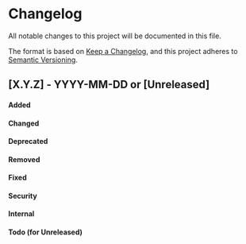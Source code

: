 Changelog
=========
All notable changes to this project will be documented in this file.

The format is based on [Keep a Changelog](https://keepachangelog.com/en/1.0.0/),
and this project adheres to [Semantic Versioning](https://semver.org/spec/v2.0.0.html).

<!--
## [X.Y.Z] - YYYY-MM-DD or [Unreleased]
#### Added
#### Changed
#### Deprecated
#### Removed
#### Fixed
#### Security
#### Internal
#### Todo (for Unreleased)
-->



## [X.Y.Z] - YYYY-MM-DD or [Unreleased]
#### Added
#### Changed
#### Deprecated
#### Removed
#### Fixed
#### Security
#### Internal
#### Todo (for Unreleased)


